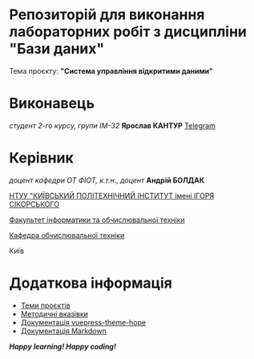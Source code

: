 
# Репозиторій для виконання лабораторних робіт з дисципліни "Бази даних"

Тема проєкту: **"Система управління відкритими даними"**


# Виконавець

*студент 2-го курсу, групи ІМ-32*<span padding-right:5em></span> **Ярослав КАНТУР** [Telegram](https://t.me/yarokant)

# Керівник
*доцент кафедри ОТ ФІОТ, к.т.н., доцент*<span padding-right:5em></span> **Андрій БОЛДАК** 

[НТУУ "КИЇВСЬКИЙ ПОЛІТЕХНІЧНИЙ ІНСТИТУТ імені ІГОРЯ СІКОРСЬКОГО](https://kpi.ua/)

[Факультет інформатики та обчислювальної техніки](https://fiot.kpi.ua/)

[Кафедра обчислювальної техніки](https://comsys.kpi.ua/)

Київ

# Додаткова інформація

- [Теми проєктів](./guidelines/themes.md)
- [Методичні вказівки](./guidelines/guidelines.md)
- [Документація vuepress-theme-hope](https://theme-hope.vuejs.press/)
- [Документація Markdown](https://theme-hope.vuejs.press/cookbook/markdown/)

***Happy learning! Happy coding!*** 
